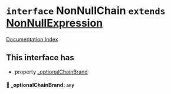 # `interface` NonNullChain `extends` [NonNullExpression](../interface.NonNullExpression/README.md)

[Documentation Index](../README.md)

## This interface has

- property [\_optionalChainBrand](#-_optionalchainbrand-any)


#### 📄 \_optionalChainBrand: `any`



